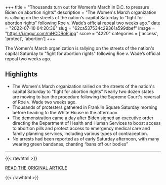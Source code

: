 +++
title = "Thousands turn out for Women’s March in D.C. to pressure Biden on abortion rights"
description = "The Women's March organization is rallying on the streets of the nation's capital Saturday to \"fight for abortion rights\" following Roe v. Wade’s official repeal two weeks ago."
date = "2022-07-10 04:20:36"
slug = "62ca537534c29361a599dbef"
image = "https://i.imgur.com/mHCDRoR.jpg"
score = "4220"
categories = ['access', 'protect', 'abortion']
+++

The Women's March organization is rallying on the streets of the nation's capital Saturday to \"fight for abortion rights\" following Roe v. Wade’s official repeal two weeks ago.

## Highlights

- The Women's March organization rallied on the streets of the nation's capital Saturday to "fight for abortion rights" Nearly two dozen states are moving to ban the procedure following the Supreme Court's reversal of Roe v. Wade two weeks ago.
- Thousands of protesters gathered in Franklin Square Saturday morning before heading to the White House in the afternoon.
- The demonstration came a day after Biden signed an executive order directing the Department of Health and Human Services to boost access to abortion pills and protect access to emergency medical care and family planning services, including various types of contraception.
- No arrests had been reported as of early Saturday afternoon, with many wearing green bandanas, chanting “bans off our bodies”

---

{{< rawhtml >}}
  <p class="article-category">
    <a target="_blank" href="https://www.nbcnews.com/news/us-news/womens-march-rallies-dc-pressure-biden-abortion-rights-rcna37444">READ THE ORIGINAL ARTICLE</a>
  </p>
{{< /rawhtml >}}
